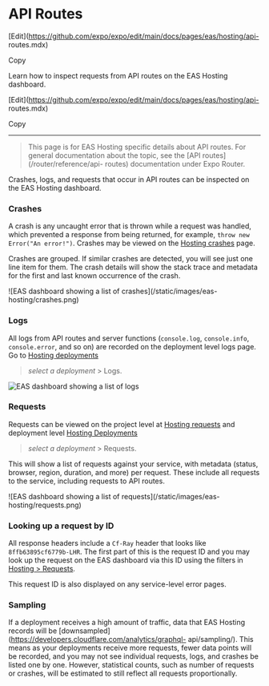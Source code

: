 # API Routes

[Edit](https://github.com/expo/expo/edit/main/docs/pages/eas/hosting/api-
routes.mdx)

Copy

Learn how to inspect requests from API routes on the EAS Hosting dashboard.

[Edit](https://github.com/expo/expo/edit/main/docs/pages/eas/hosting/api-
routes.mdx)

Copy

* * *

> This page is for EAS Hosting specific details about API routes. For general
> documentation about the topic, see the [API routes](/router/reference/api-
> routes) documentation under Expo Router.

Crashes, logs, and requests that occur in API routes can be inspected on the
EAS Hosting dashboard.

### Crashes

A crash is any uncaught error that is thrown while a request was handled,
which prevented a response from being returned, for example, `throw new
Error("An error!")`. Crashes may be viewed on the [Hosting
crashes](https://expo.dev/accounts/%5BaccountName%5D/projects/%5BprojectName%5D/hosting/crashes)
page.

Crashes are grouped. If similar crashes are detected, you will see just one
line item for them. The crash details will show the stack trace and metadata
for the first and last known occurrence of the crash.

![EAS dashboard showing a list of crashes](/static/images/eas-
hosting/crashes.png)

### Logs

All logs from API routes and server functions (`console.log`, `console.info`,
`console.error`, and so on) are recorded on the deployment level logs page. Go
to [Hosting
deployments](https://expo.dev/accounts/%5BaccountName%5D/projects/%5BprojectName%5D/hosting/deployments)
> _select a deployment_ > Logs.

![EAS dashboard showing a list of logs](/static/images/eas-hosting/logs.png)

### Requests

Requests can be viewed on the project level at [Hosting
requests](https://expo.dev/accounts/%5BaccountName%5D/projects/%5BprojectName%5D/hosting/requests)
and deployment level [Hosting
Deployments](https://expo.dev/accounts/%5BaccountName%5D/projects/%5BprojectName%5D/hosting/deployments)
> _select a deployment_ > Requests.

This will show a list of requests against your service, with metadata (status,
browser, region, duration, and more) per request. These include all requests
to the service, including requests to API routes.

![EAS dashboard showing a list of requests](/static/images/eas-
hosting/requests.png)

### Looking up a request by ID

All response headers include a `Cf-Ray` header that looks like
`8ffb63895cf6779b-LHR`. The first part of this is the request ID and you may
look up the request on the EAS dashboard via this ID using the filters in
[Hosting >
Requests](https://expo.dev/accounts/%5BaccountName%5D/projects/%5BprojectName%5D/hosting/requests).

This request ID is also displayed on any service-level error pages.

### Sampling

If a deployment receives a high amount of traffic, data that EAS Hosting
records will be
[downsampled](https://developers.cloudflare.com/analytics/graphql-
api/sampling/). This means as your deployments receive more requests, fewer
data points will be recorded, and you may not see individual requests, logs,
and crashes be listed one by one. However, statistical counts, such as number
of requests or crashes, will be estimated to still reflect all requests
proportionally.

